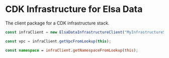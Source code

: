 # CDK Infrastructure for Elsa Data

The client package for a CDK infrastructure stack.

```typescript
const infraClient = new ElsaDataInfrastructureClient("MyInfrastructureStack");

const vpc = infraClient.getVpcFromLookup(this);

const namespace = infraClient.getNamespaceFromLookup(this);
```
